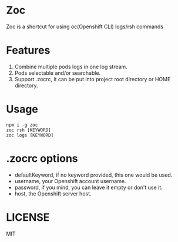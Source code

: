# Zoc

Zoc is a shortcut for using oc(Openshift CLI) logs/rsh commands

# Features

1. Combine multiple pods logs in one log stream.
2. Pods selectable and/or searchable.
3. Support .zocrc, it can be put into project root directory or HOME directory.

# Usage

```
npm i -g zoc
zoc rsh [KEYWORD]
zoc logs [KEYWORD]
```

# .zocrc options

* defaultKeyword, if no keyword provided, this one would be used.
* username, your Openshift account username.
* password, if you mind, you can leave it empty or don't use it.
* host, the Openshift server host.

# LICENSE

MIT